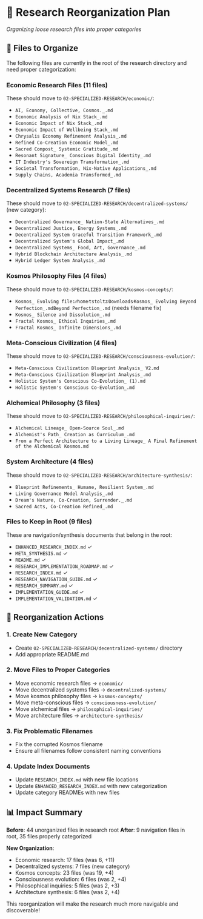 # 📁 Research Reorganization Plan

*Organizing loose research files into proper categories*

## 🎯 Files to Organize

The following files are currently in the root of the research directory and need proper categorization:

### Economic Research Files (11 files)
These should move to `02-SPECIALIZED-RESEARCH/economic/`:
- `AI, Economy, Collective, Cosmos._.md`
- `Economic Analysis of Nix Stack_.md`
- `Economic Impact of Nix Stack_.md`
- `Economic Impact of Wellbeing Stack_.md`
- `Chrysalis Economy Refinement Analysis_.md`
- `Refined Co-Creation Economic Model_.md`
- `Sacred Compost_ Systemic Gratitude_.md`
- `Resonant Signature_ Conscious Digital Identity_.md`
- `IT Industry's Sovereign Transformation_.md`
- `Societal Transformation, Nix-Native Applications_.md`
- `Supply Chains, Academia Transformed_.md`

### Decentralized Systems Research (7 files)
These should move to `02-SPECIALIZED-RESEARCH/decentralized-systems/` (new category):
- `Decentralized Governance_ Nation-State Alternatives_.md`
- `Decentralized Justice, Energy Systems_.md`
- `Decentralized System Graceful Transition Framework_.md`
- `Decentralized System's Global Impact_.md`
- `Decentralized Systems_ Food, Art, Governance_.md`
- `Hybrid Blockchain Architecture Analysis_.md`
- `Hybrid Ledger System Analysis_.md`

### Kosmos Philosophy Files (4 files)
These should move to `02-SPECIALIZED-RESEARCH/kosmos-concepts/`:
- `Kosmos_ Evolving file:⁄⁄⁄home⁄tstoltz⁄Downloads⁄Kosmos_ Evolving Beyond Perfection_.mdBeyond Perfection_.md` (needs filename fix)
- `Kosmos_ Silence and Dissolution_.md`
- `Fractal Kosmos_ Ethical Inquiries_.md`
- `Fractal Kosmos_ Infinite Dimensions_.md`

### Meta-Conscious Civilization (4 files)
These should move to `02-SPECIALIZED-RESEARCH/consciousness-evolution/`:
- `Meta-Conscious Civilization Blueprint Analysis_ V2.md`
- `Meta-Conscious Civilization Blueprint Analysis_.md`
- `Holistic System's Conscious Co-Evolution_ (1).md`
- `Holistic System's Conscious Co-Evolution_.md`

### Alchemical Philosophy (3 files)
These should move to `02-SPECIALIZED-RESEARCH/philosophical-inquiries/`:
- `Alchemical Lineage_ Open-Source Soul_.md`
- `Alchemist's Path_ Creation as Curriculum_.md`
- `From a Perfect Architecture to a Living Lineage_ A Final Refinement of the Alchemical Kosmos.md`

### System Architecture (4 files)
These should move to `02-SPECIALIZED-RESEARCH/architecture-synthesis/`:
- `Blueprint Refinements_ Humane, Resilient System_.md`
- `Living Governance Model Analysis_.md`
- `Dream's Nature, Co-Creation, Surrender._.md`
- `Sacred Acts, Co-Creation Refined_.md`

### Files to Keep in Root (9 files)
These are navigation/synthesis documents that belong in the root:
- `ENHANCED_RESEARCH_INDEX.md` ✓
- `META_SYNTHESIS.md` ✓
- `README.md` ✓
- `RESEARCH_IMPLEMENTATION_ROADMAP.md` ✓
- `RESEARCH_INDEX.md` ✓
- `RESEARCH_NAVIGATION_GUIDE.md` ✓
- `RESEARCH_SUMMARY.md` ✓
- `IMPLEMENTATION_GUIDE.md` ✓
- `IMPLEMENTATION_VALIDATION.md` ✓

## 🔄 Reorganization Actions

### 1. Create New Category
- Create `02-SPECIALIZED-RESEARCH/decentralized-systems/` directory
- Add appropriate README.md

### 2. Move Files to Proper Categories
- Move economic research files → `economic/`
- Move decentralized systems files → `decentralized-systems/`
- Move kosmos philosophy files → `kosmos-concepts/`
- Move meta-conscious files → `consciousness-evolution/`
- Move alchemical files → `philosophical-inquiries/`
- Move architecture files → `architecture-synthesis/`

### 3. Fix Problematic Filenames
- Fix the corrupted Kosmos filename
- Ensure all filenames follow consistent naming conventions

### 4. Update Index Documents
- Update `RESEARCH_INDEX.md` with new file locations
- Update `ENHANCED_RESEARCH_INDEX.md` with new categorization
- Update category READMEs with new files

## 📊 Impact Summary

**Before**: 44 unorganized files in research root
**After**: 9 navigation files in root, 35 files properly categorized

**New Organization**:
- Economic research: 17 files (was 6, +11)
- Decentralized systems: 7 files (new category)
- Kosmos concepts: 23 files (was 19, +4)
- Consciousness evolution: 6 files (was 2, +4)
- Philosophical inquiries: 5 files (was 2, +3)
- Architecture synthesis: 6 files (was 2, +4)

This reorganization will make the research much more navigable and discoverable!